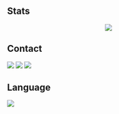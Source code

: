 ## Stats
<div style="display: flex; justify-content: center; text-align: center">
  
<img class="img" style="margin-right: 30px" src="https://github-readme-stats.vercel.app/api?username=kite707&show_icons=true&theme=radical" />
  
  
</div>


## Contact
<a href="https://sectumsempra.tistory.com/" target="_blank"><img src="https://img.shields.io/badge/Tistory-EF680F?style=flat-square&logo=Tistory&logoColor=white"/></a>
<a href="https://www.linkedin.com/in/hyeyeonkang/" target="_blank"><img src="https://img.shields.io/badge/LinkedIn-0A66C2?style=flat-square&logo=Linkedin&logoColor=white"/></a>
<a href="https://mail.google.com/mail/?view=cm&amp;fs=1&amp;to=kite707707@gmail.com" target="_blank"><img src="https://img.shields.io/badge/Gmail-EA4335?style=flat-square&logo=Gmail&logoColor=white"/></a>

## Language
<img class="img" src="https://github-readme-stats.vercel.app/api/top-langs/?username=kite707&theme=radical&layout=compact" />

<!--
**kite707/kite707** is a ✨ _special_ ✨ repository because its `README.md` (this file) appears on your GitHub profile.

Here are some ideas to get you started:

- 🔭 I’m currently working on ...
- 🌱 I’m currently learning ...
- 👯 I’m looking to collaborate on ...
- 🤔 I’m looking for help with ...
- 💬 Ask me about ...
- 📫 How to reach me: ...
- 😄 Pronouns: ...
- ⚡ Fun fact: ...
-->

